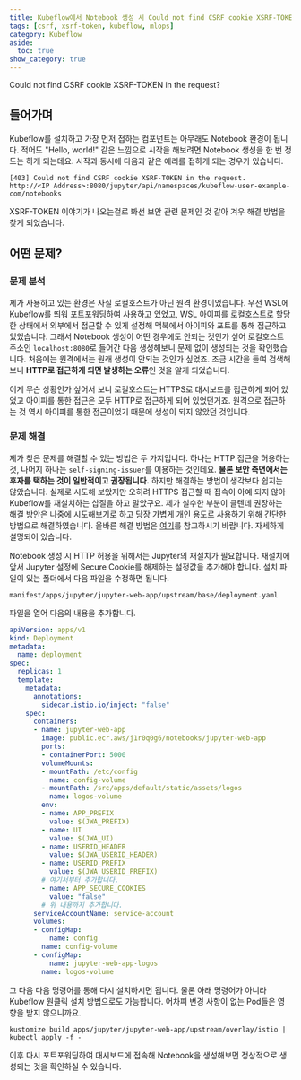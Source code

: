 ```yaml
---
title: Kubeflow에서 Notebook 생성 시 Could not find CSRF cookie XSRF-TOKEN in the request 에러 발생할 때
tags: [csrf, xsrf-token, kubeflow, mlops]
category: Kubeflow
aside:
  toc: true
show_category: true
---
```


Could not find CSRF cookie XSRF-TOKEN in the request?

<!--more-->

## 들어가며

Kubeflow를 설치하고 가장 먼저 접하는 컴포넌트는 아무래도 Notebook 환경이 됩니다. 적어도 "Hello, world!" 같은 느낌으로 시작을 해보려면 Notebook 생성을 한 번 정도는 하게 되는데요. 시작과 동시에 다음과 같은 에러를 접하게 되는 경우가 있습니다.

```
[403] Could not find CSRF cookie XSRF-TOKEN in the request. 
http://<IP Address>:8080/jupyter/api/namespaces/kubeflow-user-example-com/notebooks
```

XSRF-TOKEN 이야기가 나오는걸로 봐선 보안 관련 문제인 것 같아 겨우 해결 방법을 찾게 되었습니다.

## 어떤 문제?

### 문제 분석

제가 사용하고 있는 환경은 사실 로컬호스트가 아닌 원격 환경이었습니다. 우선 WSL에 Kubeflow를 띄워 포트포워딩하여 사용하고 있었고, WSL 아이피를 로컬호스트로 할당한 상태에서 외부에서 접근할 수 있게 설정해 맥북에서 아이피와 포트를 통해 접근하고 있었습니다. 그래서 Notebook 생성이 어떤 경우에도 안되는 것인가 싶어 로컬호스트 주소인 `localhost:8080`로 들어간 다음 생성해보니 문제 없이 생성되는 것을 확인했습니다. 처음에는 원격에서는 원래 생성이 안되는 것인가 싶었죠. 조금 시간을 들여 검색해보니 **HTTP로 접근하게 되면 발생하는 오류**인 것을 알게 되었습니다.

이게 무슨 상황인가 싶어서 보니 로컬호스트는 HTTPS로 대시보드를 접근하게 되어 있었고 아이피를 통한 접근은 모두 HTTP로 접근하게 되어 있었던거죠. 원격으로 접근하는 것 역시 아이피를 통한 접근이었기 때문에 생성이 되지 않았던 것입니다.  

### 문제 해결

제가 찾은 문제를 해결할 수 있는 방법은 두 가지입니다. 하나는 HTTP 접근을 허용하는 것, 나머지 하나는 `self-signing-issuer`를 이용하는 것인데요. **물론 보안 측면에서는 후자를 택하는 것이 일반적이고 권장됩니다.** 하지만 해결하는 방법이 생각보다 쉽지는 않았습니다. 실제로 시도해 보았지만 오히려 HTTPS 접근할 때 접속이 아예 되지 않아 Kubeflow를 재설치하는 삽질을 하고 말았구요. 제가 실수한 부분이 클텐데 권장하는 해결 방안은 나중에 시도해보기로 하고 당장 가볍게 개인 용도로 사용하기 위해 간단한 방법으로 해결하였습니다. 올바른 해결 방법은 [여기](https://github.com/mlops-for-all/mlops-for-all.github.io/issues/72#issuecomment-1007537301)를 참고하시기 바랍니다. 자세하게 설명되어 있습니다.

Notebook 생성 시 HTTP 허용을 위해서는 Jupyter의 재설치가 필요합니다. 재설치에 앞서 Jupyter 설정에 Secure Cookie를 해제하는 설정값을 추가해야 합니다. 설치 파일이 있는 폴더에서 다음 파일을 수정하면 됩니다.

```
manifest/apps/jupyter/jupyter-web-app/upstream/base/deployment.yaml
```

파일을 열어 다음의 내용을 추가합니다.

```yaml
apiVersion: apps/v1
kind: Deployment
metadata:
  name: deployment
spec:
  replicas: 1
  template:
    metadata:
      annotations:
        sidecar.istio.io/inject: "false"
    spec:
      containers:
      - name: jupyter-web-app
        image: public.ecr.aws/j1r0q0g6/notebooks/jupyter-web-app
        ports:
        - containerPort: 5000
        volumeMounts:
        - mountPath: /etc/config
          name: config-volume
        - mountPath: /src/apps/default/static/assets/logos
          name: logos-volume
        env:
        - name: APP_PREFIX
          value: $(JWA_PREFIX)
        - name: UI
          value: $(JWA_UI)
        - name: USERID_HEADER
          value: $(JWA_USERID_HEADER)
        - name: USERID_PREFIX
          value: $(JWA_USERID_PREFIX)
        # 여기서부터 추가합니다.
        - name: APP_SECURE_COOKIES
          value: "false"
        # 위 내용까지 추가합니다.
      serviceAccountName: service-account
      volumes:
      - configMap:
          name: config
        name: config-volume
      - configMap:
          name: jupyter-web-app-logos
        name: logos-volume
```

그 다음 다음 명령어를 통해 다시 설치하시면 됩니다. 물론 아래 명령어가 아니라 Kubeflow 원클릭 설치 방법으로도 가능합니다. 어차피 변경 사항이 없는 Pod들은 영향을 받지 않으니까요.

```
kustomize build apps/jupyter/jupyter-web-app/upstream/overlay/istio | kubectl apply -f -
```

이후 다시 포트포워딩하여 대시보드에 접속해 Notebook을 생성해보면 정상적으로 생성되는 것을 확인하실 수 있습니다.